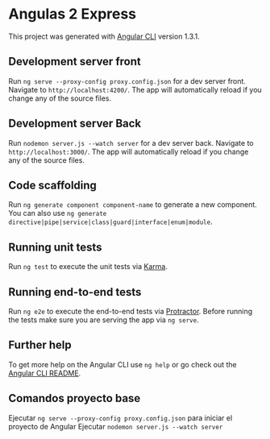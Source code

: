 # Angulas 2 Express

This project was generated with [Angular CLI](https://github.com/angular/angular-cli) version 1.3.1.

## Development server front

Run `ng serve --proxy-config proxy.config.json` for a dev server front. Navigate to `http://localhost:4200/`. The app will automatically reload if you change any of the source files.

## Development server Back

Run `nodemon server.js --watch server` for a dev server back. Navigate to `http://localhost:3000/`. The app will automatically reload if you change any of the source files.
## Code scaffolding

Run `ng generate component component-name` to generate a new component. You can also use `ng generate directive|pipe|service|class|guard|interface|enum|module`.

## Running unit tests

Run `ng test` to execute the unit tests via [Karma](https://karma-runner.github.io).

## Running end-to-end tests

Run `ng e2e` to execute the end-to-end tests via [Protractor](http://www.protractortest.org/).
Before running the tests make sure you are serving the app via `ng serve`.

## Further help

To get more help on the Angular CLI use `ng help` or go check out the [Angular CLI README](https://github.com/angular/angular-cli/blob/master/README.md).



## Comandos proyecto base

Ejecutar `ng serve --proxy-config proxy.config.json` para iniciar el proyecto de Angular
Ejecutar `nodemon server.js --watch server`